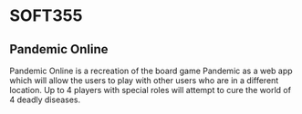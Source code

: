 # SOFT355

## Pandemic Online

Pandemic Online is a recreation of the board game Pandemic as a web app which will allow the users to play with other users who are in a different location. Up to 4 players with special roles will attempt to cure the world of 4 deadly diseases.